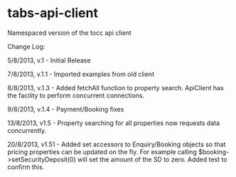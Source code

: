 tabs-api-client
===============

Namespaced version of the tocc api client


Change Log:

5/8/2013, v.1 - Initial Release

7/8/2013, v.1.1 - Imported examples from old client

8/8/2013, v.1.3 - Added fetchAll function to property search.  ApiClient has the facility to perform concurrent connections.

9/8/2013, v.1.4 - Payment/Booking fixes

13/8/2013, v1.5 - Property searching for all properties now requests data concurrently.

20/8/2013, v1.51 - Added set accessors to Enquiry/Booking objects so that pricing properties can be updated on the fly. For example calling $booking->setSecurityDeposit(0) will set the amount of the SD to zero.  Added test to confirm this.
